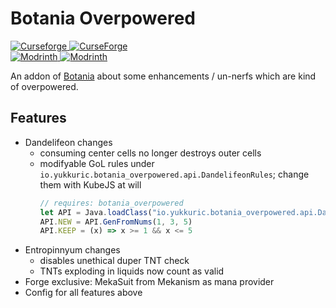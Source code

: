 # Botania Overpowered

[![Curseforge](https://badges.moddingx.org/curseforge/versions/1205282) ![CurseForge](https://badges.moddingx.org/curseforge/downloads/1205282)](https://www.curseforge.com/minecraft/mc-mods/botaniaoverpowered)  
[![Modrinth](https://badges.moddingx.org/modrinth/versions/hpVTpNjB) ![Modrinth](https://badges.moddingx.org/modrinth/downloads/hpVTpNjB)](https://modrinth.com/mod/botaniaoverpowered)

An addon of [Botania](https://github.com/VazkiiMods/Botania) about some enhancements / un-nerfs which are kind of overpowered.

## Features

-   Dandelifeon changes
    -   consuming center cells no longer destroys outer cells
    -   modifyable GoL rules under `io.yukkuric.botania_overpowered.api.DandelifeonRules`; change them with KubeJS at will
        ```js
        // requires: botania_overpowered
        let API = Java.loadClass("io.yukkuric.botania_overpowered.api.DandelifeonRules")
        API.NEW = API.GenFromNums(1, 3, 5)
        API.KEEP = (x) => x >= 1 && x <= 5
        ```
-   Entropinnyum changes
    -   disables unethical duper TNT check
    -   TNTs exploding in liquids now count as valid
-   Forge exclusive: MekaSuit from Mekanism as mana provider
-   Config for all features above
